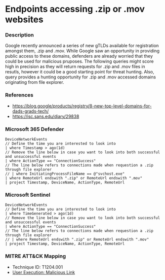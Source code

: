 # Endpoints accessing .zip or .mov websites

### Description

Google recently announced a series of new gTLDs available for registration amongst them, .zip and .mov. While Google saw an opportunity in providing public access to these domains, defenders are already worried that they could be used for malicious pruposes. The following queries might score high in precision as they will return requests for .zip and .mov files in resutls, however it could be a good starting point for threat hunting. Also, query provides a hunting opportunity for .zip and .mov accessed domains originating from file explorer.

### References
- https://blog.google/products/registry/8-new-top-level-domains-for-dads-grads-tech/
- https://isc.sans.edu/diary/29838

### Microsoft 365 Defender
```
DeviceNetworkEvents
// Define the time you are interested to look into
| where Timestamp > ago(1d)
// Remove the line below in case you want to look into both successful and unsuccessful events
| where ActionType == "ConnectionSuccess"
// The line below refers to connections made when requestion a .zip through file explorer
// | where InitiatingProcessFileName == @"svchost.exe"
| where RemoteUrl endswith ".zip" or RemoteUrl endswith ".mov"
| project Timestamp, DeviceName, ActionType, RemoteUrl
```

### Microsoft Sentinel
```
DeviceNetworkEvents
// Define the time you are interested to look into
| where TimeGenerated > ago(1d)
// Remove the line below in case you want to look into both successful and unsuccessful events
| where ActionType == "ConnectionSuccess"
// The line below refers to connections made when requestion a .zip through file explorer
// | where RemoteUrl endswith ".zip" or RemoteUrl endswith ".mov"
| project Timestamp, DeviceName, ActionType, RemoteUrl
```

### MITRE ATT&CK Mapping
- Technique ID: T1204.001
- [User Execution: Malicious Link](https://attack.mitre.org/techniques/T1204/001/)
